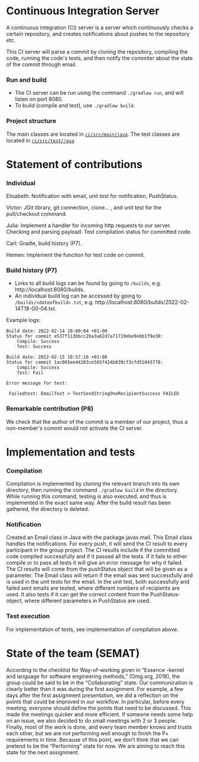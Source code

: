 # Continuous Integration Server
A continuous integration (CI) server is a server which continuously checks a certain repository, and creates notifications about pushes to the repository etc.

This CI server will parse a commit by cloning the repository, compiling the code, running the code's tests, and then notify the commiter about the state of the commit through email.

### Run and build
* The CI server can be run using the command `./gradlew run`, and will listen on port 8080. 
* To build (compile and test), use `./gradlew build`.

### Project structure
The main classes are located in [`ci/src/main/java`](ci/src/main/ja).
The test classes are located in [`ci/src/test/java`](ci/src/test/ja)

# Statement of contributions
### Individual
Elisabeth: Notification with email, unit test for notification, PushStatus.

Victor: JGit library, git connection, clone… , and unit test for the pull/checkout command.

Julia: Implement a handler for incoming http requests to our server. Checking and parsing payload. Test compilation status for committed code.

Carl: Gradle, build history (P7).

Hemen: Implement the function for test code on commit.

### Build history (P7)
* Links to all build logs can be found by going to `/builds`, e.g. http://localhost:8080/builds. 
* An individual build log can be accessed by going to `/builds/<dateofbuild>.txt`, e.g. http://localhost:8080/builds/2022-02-14T18-00-04.txt.

Example logs:
```
Build date: 2022-02-14 18:00:04 +01:00
Status for commit e537f113bbcc2ba3a82d7a71719ebe9ebb1f9e38:
 	Compile: Success
	Test: Success 
```
```
Build date: 2022-02-15 18:57:16 +01:00
Status for commit 1ac065ee44203ce565f424b839cf3cfd51043778:
 	Compile: Success
	Test: Fail 

Error message for test:
	
 Failedtest: EmailTest > TestSendStringOneRecipientSuccess FAILED
```
### Remarkable contribution (P8)
We check that the author of the commit is a member of our project, thus a non-member's commit would not activate the CI server.

# Implementation and tests
### Compilation
Compilation is implemented by cloning the relevant branch into its own directory, then running the command `./gradlew build` in the directory. While running this command, testing is also executed, and thus is implemented in the exact same way. After the build result has been gathered, the directory is deleted.
### Notification
Created an Email class in Java with the package javax.mail. This Email class handles the notifications. For every push, it will send the CI result to every participant in the group project. The CI results include if the committed code compiled successfully and if it passed all the tests. If it fails to either compile or to pass all tests it will give an error message for why it failed. The CI results will come from the pushStatus object that will be given as a parameter. The Email class will return if the email was sent successfully and is used in the unit tests for the email. In the unit test, both successfully and failed sent emails are tested, where different numbers of recipients are used. It also tests if it can get the correct content from the PushStatus-object, where different parameters in PushStatus are used.
### Test execution
For implementation of tests, see implementation of compilation above.

# State of the team (SEMAT)
According to the checklist for Way-of-working given in “Essence -kernel and language for software engineering methods,” (Omg.org, 2018), the group could be said to be in the “Collaborating” state. Our communication is clearly better than it was during the first assignment. For example, a few days after the first assignment presentation, we did a reflection on the points that could be improved in our workflow. In particular, before every meeting, everyone should define the points that need to be discussed. This made the meetings quicker and more efficient.  If someone needs some help on an issue, we also decided to do small meetings with 2 or 3 people. Finally, most of the work is done, and every team member knows and trusts each other, but we are not performing well enough to finish the P+ requirements in time. Because of this point,  we don’t think that we can pretend to be the “Performing” state for now. We are aiming to reach this state for the next assignment.
